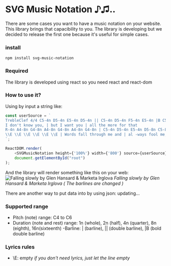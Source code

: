 # SVG Music Notation ♪♫..

There are some cases you want to have a music notation on your website. This library brings that capacibility to you.
The library is developing but we decided to release the first one because it's useful for simple cases.

### install
```
npm install svg-music-notation
```
### Required
The library is developed using react so you need react and react-dom

### How to use it?
Using by input a string like:
```javascript
const userSource = `
TrebleClef 4/4 C5-4n D5-4n E5-4n D5-4n || C5-4n D5-4n F5-4n E5-4n |B C5-4n D5-4n E5-4n D5-4n C5-4n |B
I don't know you, | but I want you | all the more for that
R-4n A4-8n G4-8n A4-8n G4-8n A4-8n G4-8n | C5-4n D5-4n E5-4n D5-8n C5-8n | C5-4n D5-4n F5-4n E5-4n |
\\E \\E \\E \\E \\E \\E | Words fall through me and | al -ways fool me,
`;

ReactDOM.render(
    <SVGMusicNotation height={'100%'} width={'800'} source={userSource} />,
    document.getElementById("root")
);
```

And the library will render something like this on your web:
![Falling slowly by Glen Hansard & Marketa Irglova](https://user-images.githubusercontent.com/23725530/78373263-9164e500-75f4-11ea-9494-49d8a1c44976.png)
*Falling slowly by Glen Hansard & Marketa Irglova ( The barlines are changed )*

There are another way to put data into by using json:
updating...

### Supported range
- Pitch (note) range: C4 to C6
- Duration (note and rest) range: 1n (whole), 2n (half), 4n (quarter), 8n (eighth), 16n(sixteenth)
-Barline: | (barline), || (double barline), |B (bold double barline)

### Lyrics rules
- \\E: empty
*if you don't need lyrics, just let the line empty*
